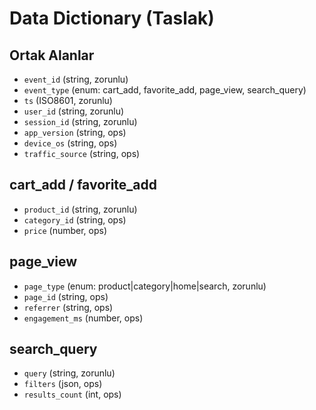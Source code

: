 # Data Dictionary (Taslak)

## Ortak Alanlar
- `event_id` (string, zorunlu)
- `event_type` (enum: cart_add, favorite_add, page_view, search_query)
- `ts` (ISO8601, zorunlu)
- `user_id` (string, zorunlu)
- `session_id` (string, zorunlu)
- `app_version` (string, ops)
- `device_os` (string, ops)
- `traffic_source` (string, ops)

## cart_add / favorite_add
- `product_id` (string, zorunlu)
- `category_id` (string, ops)
- `price` (number, ops)

## page_view
- `page_type` (enum: product|category|home|search, zorunlu)
- `page_id` (string, ops)
- `referrer` (string, ops)
- `engagement_ms` (number, ops)

## search_query
- `query` (string, zorunlu)
- `filters` (json, ops)
- `results_count` (int, ops)
